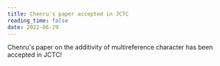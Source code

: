 ```yaml
---
title: Chenru's paper accepted in JCTC
reading_time: false
date: 2022-06-29
---
```


Chenru's paper on the additivity of multireference character has been accepted in JCTC!

<!--more-->
